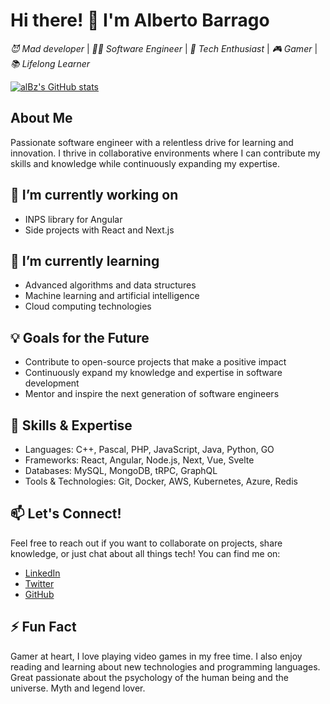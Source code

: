# Hi there! 👋 I'm Alberto Barrago
*😈 Mad developer* | *👨‍💻 Software Engineer* | *🚀 Tech Enthusiast* | *🎮 Gamer* | *📚 Lifelong Learner*

[![alBz's GitHub stats](https://github-readme-stats.vercel.app/api?username=albertobarrago&show_icons=true&theme=radical)](https://github.com/albertobarrago/github-readme-stats)

## About Me
Passionate software engineer with a relentless drive for learning and innovation. I thrive in collaborative environments where I can contribute my skills and knowledge while continuously expanding my expertise.

## 🔭 I’m currently working on
- INPS library for Angular
- Side projects with React and Next.js

## 🌱 I’m currently learning
- Advanced algorithms and data structures
- Machine learning and artificial intelligence
- Cloud computing technologies

## 💡 Goals for the Future
- Contribute to open-source projects that make a positive impact
- Continuously expand my knowledge and expertise in software development
- Mentor and inspire the next generation of software engineers

## 🚀 Skills & Expertise
- Languages: C++, Pascal, PHP, JavaScript, Java, Python, GO 
- Frameworks: React, Angular, Node.js, Next, Vue, Svelte
- Databases: MySQL, MongoDB, tRPC, GraphQL
- Tools & Technologies: Git, Docker, AWS, Kubernetes, Azure, Redis

## 📫 Let's Connect!
Feel free to reach out if you want to collaborate on projects, share knowledge, or just chat about all things tech! You can find me on:
- [LinkedIn](https://www.linkedin.com/in/albertobarrago)
- [Twitter](https://twitter.com/albz_dev)
- [GitHub](https://github.com/albertobarrago)

## ⚡ Fun Fact
Gamer at heart, I love playing video games in my free time. I also enjoy reading and learning about new technologies and programming languages.
Great passionate about the psychology of the human being and the universe. Myth and legend lover.
